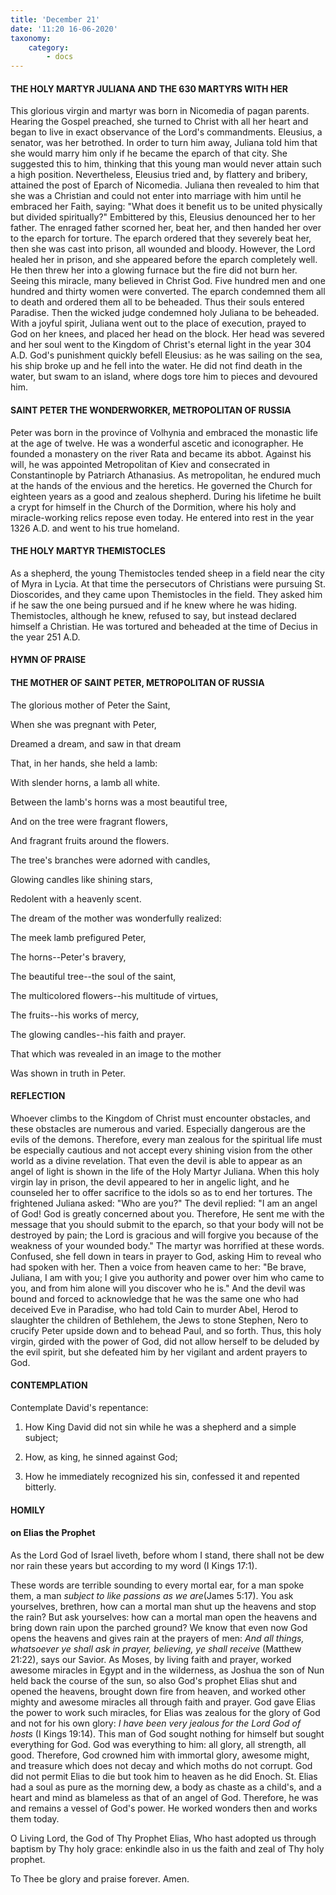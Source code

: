 ```yaml
---
title: 'December 21'
date: '11:20 16-06-2020'
taxonomy:
    category:
        - docs
---
```


#### THE HOLY MARTYR JULIANA AND THE 630 MARTYRS WITH HER

This glorious virgin and martyr was born in Nicomedia of pagan parents. Hearing the Gospel preached, she turned to Christ with all her heart and began to live in exact observance of the Lord's commandments. Eleusius, a senator, was her betrothed. In order to turn him away, Juliana told him that she would marry him only if he became the eparch of that city. She suggested this to him, thinking that this young man would never attain such a high position. Nevertheless, Eleusius tried and, by flattery and bribery, attained the post of Eparch of Nicomedia. Juliana then revealed to him that she was a Christian and could not enter into marriage with him until he embraced her Faith, saying: "What does it benefit us to be united physically but divided spiritually?" Embittered by this, Eleusius denounced her to her father. The enraged father scorned her, beat her, and then handed her over to the eparch for torture. The eparch ordered that they severely beat her, then she was cast into prison, all wounded and bloody. However, the Lord healed her in prison, and she appeared before the eparch completely well. He then threw her into a glowing furnace but the fire did not burn her. Seeing this miracle, many believed in Christ God. Five hundred men and one hundred and thirty women were converted. The eparch condemned them all to death and ordered them all to be beheaded. Thus their souls entered Paradise. Then the wicked judge condemned holy Juliana to be beheaded. With a joyful spirit, Juliana went out to the place of execution, prayed to God on her knees, and placed her head on the block. Her head was severed and her soul went to the Kingdom of Christ's eternal light in the year 304 A.D. God's punishment quickly befell Eleusius: as he was sailing on the sea, his ship broke up and he fell into the water. He did not find death in the water, but swam to an island, where dogs tore him to pieces and devoured him.

#### SAINT PETER THE WONDERWORKER, METROPOLITAN OF RUSSIA

Peter was born in the province of Volhynia and embraced the monastic life at the age of twelve. He was a wonderful ascetic and iconographer. He founded a monastery on the river Rata and became its abbot. Against his will, he was appointed Metropolitan of Kiev and consecrated in Constantinople by Patriarch Athanasius. As metropolitan, he endured much at the hands of the envious and the heretics. He governed the Church for eighteen years as a good and zealous shepherd. During his lifetime he built a crypt for himself in the Church of the Dormition, where his holy and miracle-working relics repose even today. He entered into rest in the year 1326 A.D. and went to his true homeland.

#### THE HOLY MARTYR THEMISTOCLES

As a shepherd, the young Themistocles tended sheep in a field near the city of Myra in Lycia. At that time the persecutors of Christians were pursuing St. Dioscorides, and they came upon Themistocles in the field. They asked him if he saw the one being pursued and if he knew where he was hiding. Themistocles, although he knew, refused to say, but instead declared himself a Christian. He was tortured and beheaded at the time of Decius in the year 251 A.D.



#### HYMN OF PRAISE

#### THE MOTHER OF SAINT PETER, METROPOLITAN OF RUSSIA

The glorious mother of Peter the Saint,

When she was pregnant with Peter,

Dreamed a dream, and saw in that dream

That, in her hands, she held a lamb:

With slender horns, a lamb all white.

Between the lamb's horns was a most beautiful tree,

And on the tree were fragrant flowers,

And fragrant fruits around the flowers.

The tree's branches were adorned with candles,

Glowing candles like shining stars,

Redolent with a heavenly scent.

The dream of the mother was wonderfully realized:

The meek lamb prefigured Peter,

The horns--Peter's bravery,

The beautiful tree--the soul of the saint,

The multicolored flowers--his multitude of virtues,

The fruits--his works of mercy,

The glowing candles--his faith and prayer.

That which was revealed in an image to the mother

Was shown in truth in Peter.



#### REFLECTION

Whoever climbs to the Kingdom of Christ must encounter obstacles, and these obstacles are numerous and varied. Especially dangerous are the evils of the demons. Therefore, every man zealous for the spiritual life must be especially cautious and not accept every shining vision from the other world as a divine revelation. That even the devil is able to appear as an angel of light is shown in the life of the Holy Martyr Juliana. When this holy virgin lay in prison, the devil appeared to her in angelic light, and he counseled her to offer sacrifice to the idols so as to end her tortures. The frightened Juliana asked: "Who are you?" The devil replied: "I am an angel of God! God is greatly concerned about you. Therefore, He sent me with the message that you should submit to the eparch, so that your body will not be destroyed by pain; the Lord is gracious and will forgive you because of the weakness of your wounded body." The martyr was horrified at these words. Confused, she fell down in tears in prayer to God, asking Him to reveal who had spoken with her. Then a voice from heaven came to her: "Be brave, Juliana, I am with you; I give you authority and power over him who came to you, and from him alone will you discover who he is." And the devil was bound and forced to acknowledge that he was the same one who had deceived Eve in Paradise, who had told Cain to murder Abel, Herod to slaughter the children of Bethlehem, the Jews to stone Stephen, Nero to crucify Peter upside down and to behead Paul, and so forth. Thus, this holy virgin, girded with the power of God, did not allow herself to be deluded by the evil spirit, but she defeated him by her vigilant and ardent prayers to God.



#### CONTEMPLATION

Contemplate David's repentance:

1.  How King David did not sin while he was a shepherd and a simple subject;

1.  How, as king, he sinned against God;

1.  How he immediately recognized his sin, confessed it and repented bitterly.



#### HOMILY

#### on Elias the Prophet

As the Lord God of Israel liveth, before whom I stand, there shall not be dew nor rain these years but according to my word (I Kings 17:1).

These words are terrible sounding to every mortal ear, for a man spoke them, a man *subject to like passions as we are*(James 5:17). You ask yourselves, brethren, how can a mortal man shut up the heavens and stop the rain? But ask yourselves: how can a mortal man open the heavens and bring down rain upon the parched ground? We know that even now God opens the heavens and gives rain at the prayers of men: *And all things, whatsoever ye shall ask in prayer, believing, ye shall receive* (Matthew 21:22), says our Savior. As Moses, by living faith and prayer, worked awesome miracles in Egypt and in the wilderness, as Joshua the son of Nun held back the course of the sun, so also God's prophet Elias shut and opened the heavens, brought down fire from heaven, and worked other mighty and awesome miracles all through faith and prayer. God gave Elias the power to work such miracles, for Elias was zealous for the glory of God and not for his own glory: *I have been very jealous for the Lord God of hosts* (I Kings 19:14). This man of God sought nothing for himself but sought everything for God. God was everything to him: all glory, all strength, all good. Therefore, God crowned him with immortal glory, awesome might, and treasure which does not decay and which moths do not corrupt. God did not permit Elias to die but took him to heaven as he did Enoch. St. Elias had a soul as pure as the morning dew, a body as chaste as a child's, and a heart and mind as blameless as that of an angel of God. Therefore, he was and remains a vessel of God's power. He worked wonders then and works them today.

O Living Lord, the God of Thy Prophet Elias, Who hast adopted us through baptism by Thy holy grace: enkindle also in us the faith and zeal of Thy holy prophet.

To Thee be glory and praise forever. Amen.

